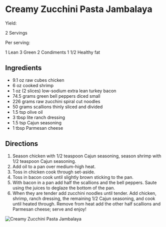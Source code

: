 # Creamy Zucchini Pasta Jambalaya

Yield:

2 Servings

Per serving:

1 Lean
3 Green
2 Condiments
1 1/2 Healthy fat

## Ingredients
* 9.1 oz raw cubes chicken
* 6 oz cooked shrimp
* 1 oz (2 slices) low-sodium extra lean turkey bacon
* 74.5 grams green bell peppers diced small
* 226 grams raw zucchini spiral cut noodles
* 50 grams scallions thinly sliced and divided
* 1.5 tsp olive oil
* 3 tbsp lite ranch dressing
* 1.5 tsp Cajun seasoning
* 1 tbsp Parmesan cheese

## Directions
1. Season chicken with 1/2 teaspoon Cajun seasoning, season shrimp with 1/2 teaspoon Cajun seasoning.
2. Add oil to a pan over medium-high heat.
3. Toss in chicken cook through set-aside.
4. Toss in bacon cook until slightly brown sticking to the pan.
5. With bacon in a pan add half the scallions and the bell peppers. Saute using the juices to deglaze the bottom of the pan.
6. When they are tender add zucchini noodles until tender. Add chicken, shrimp, ranch dressing, the remaining 1/2 Cajun seasoning, and cook until heated through. Remove from heat add the other half scallions and Parmesan cheese; serve and enjoy!

![Creamy Zucchini Pasta Jambalaya](images/Creamy%20Zucchini%20Pasta%20Jambalaya.png)

